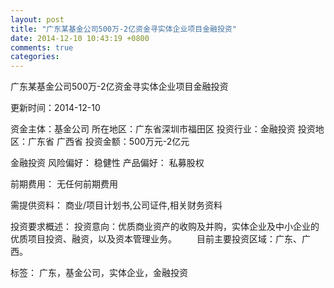 ```yaml
---
layout: post
title: "广东某基金公司500万-2亿资金寻实体企业项目金融投资"
date: 2014-12-10 10:43:19 +0800
comments: true
categories: 
---
```

广东某基金公司500万-2亿资金寻实体企业项目金融投资



更新时间：2014-12-10

资金主体：基金公司
所在地区：广东省深圳市福田区
投资行业：金融投资
投资地区：广东省 广西省
投资金额：500万元-2亿元

金融投资
风险偏好：
                            稳健性 
                                                                                产品偏好：
                            私募股权

前期费用：
无任何前期费用

需提供资料：
商业/项目计划书,公司证件,相关财务资料

投资要求概述：
投资意向：优质商业资产的收购及并购，实体企业及中小企业的优质项目投资、融资，以及资本管理业务。
　　目前主要投资区域：广东、广西。

标签：
广东，基金公司，实体企业，金融投资

